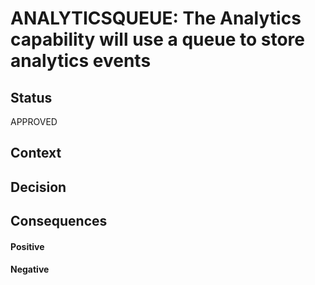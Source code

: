 # ANALYTICSQUEUE: The Analytics capability will use a queue to store analytics events

## Status
APPROVED

## Context

## Decision

## Consequences
#### Positive

#### Negative
